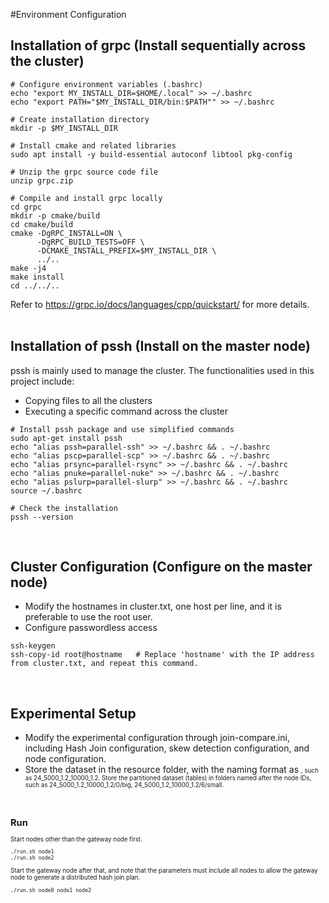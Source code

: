 #Environment Configuration

## Installation of grpc (Install sequentially across the cluster)
```
# Configure environment variables (.bashrc)
echo "export MY_INSTALL_DIR=$HOME/.local" >> ~/.bashrc
echo "export PATH="$MY_INSTALL_DIR/bin:$PATH"" >> ~/.bashrc

# Create installation directory
mkdir -p $MY_INSTALL_DIR

# Install cmake and related libraries
sudo apt install -y build-essential autoconf libtool pkg-config

# Unzip the grpc source code file
unzip grpc.zip

# Compile and install grpc locally
cd grpc
mkdir -p cmake/build
cd cmake/build
cmake -DgRPC_INSTALL=ON \
      -DgRPC_BUILD_TESTS=OFF \
      -DCMAKE_INSTALL_PREFIX=$MY_INSTALL_DIR \
      ../..
make -j4
make install
cd ../../..
```
Refer to https://grpc.io/docs/languages/cpp/quickstart/ for more details.
</br>
</br>

## Installation of pssh (Install on the master node)
pssh is mainly used to manage the cluster. The functionalities used in this project include:
* Copying files to all the clusters
* Executing a specific command across the cluster
```
# Install pssh package and use simplified commands
sudo apt-get install pssh
echo "alias pssh=parallel-ssh" >> ~/.bashrc && . ~/.bashrc
echo "alias pscp=parallel-scp" >> ~/.bashrc && . ~/.bashrc
echo "alias prsync=parallel-rsync" >> ~/.bashrc && . ~/.bashrc
echo "alias pnuke=parallel-nuke" >> ~/.bashrc && . ~/.bashrc
echo "alias pslurp=parallel-slurp" >> ~/.bashrc && . ~/.bashrc
source ~/.bashrc

# Check the installation
pssh --version
```
</br>

## Cluster Configuration (Configure on the master node)
* Modify the hostnames in cluster.txt, one host per line, and it is preferable to use the root user.
* Configure passwordless access
```
ssh-keygen
ssh-copy-id root@hostname   # Replace 'hostname' with the IP address from cluster.txt, and repeat this command.
```
</br>

## Experimental Setup
* Modify the experimental configuration through join-compare.ini, including Hash Join configuration, skew detection configuration, and node configuration.
* Store the dataset in the resource folder, with the naming format as <number of nodes>_<small table volume>_<small table zipf factor>_<large table volume>_<large table zipf factor>, such as 24_5000_1.2_10000_1.2. Store the partitioned dataset (tables) in folders named after the node IDs, such as 24_5000_1.2_10000_1.2/0/big, 24_5000_1.2_10000_1.2/6/small.

</br>

## Run
Start nodes other than the gateway node first.
```
./run.sh node1
./run.sh node2
```

Start the gateway node after that, and note that the parameters must include all nodes to allow the gateway node to generate a distributed hash join plan.
```
./run.sh node0 node1 node2
```
